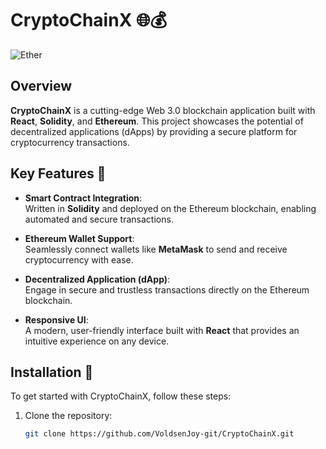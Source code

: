 # CryptoChainX 🌐💰

![Ether](https://i.ibb.co/DVF4tNW/image.png)

## Overview

**CryptoChainX** is a cutting-edge Web 3.0 blockchain application built with **React**, **Solidity**, and **Ethereum**. This project showcases the potential of decentralized applications (dApps) by providing a secure platform for cryptocurrency transactions.

## Key Features 🚀

- **Smart Contract Integration**:  
  Written in **Solidity** and deployed on the Ethereum blockchain, enabling automated and secure transactions.

- **Ethereum Wallet Support**:  
  Seamlessly connect wallets like **MetaMask** to send and receive cryptocurrency with ease.

- **Decentralized Application (dApp)**:  
  Engage in secure and trustless transactions directly on the Ethereum blockchain.

- **Responsive UI**:  
  A modern, user-friendly interface built with **React** that provides an intuitive experience on any device.

## Installation 🔧

To get started with CryptoChainX, follow these steps:

1. Clone the repository:
   ```bash
   git clone https://github.com/VoldsenJoy-git/CryptoChainX.git
